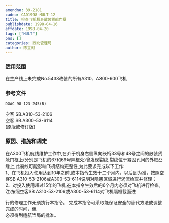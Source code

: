 ```yaml
---
amendno: 39-2181  
cadno: CAD1998-MULT-12  
title: 检查飞机机身散装货舱门框  
publishdate: 1998-04-16  
effdate: 1998-04-20  
tags: ["MULT"]  
pns: []  
categories: 西北管理局  
author: 陈立阁  
---
```

  
### 适用范围  
在生产线上未完成No.5438改装的所有A310、A300-600飞机  
  
<!--more-->  
### 参考文件  
    DGAC 98-123-245(B)  
空客 SB.A310-53-2106  
空客 SB.A300-53-6114  
(原版或修订版)  
  
### 原因、措施和规定  
在A300飞机航线维护工作中,在介于机身右侧纵向长桁33号和48号之间的散装货舱门框上(分别是飞机的67和69号隔框处)曾发现裂纹,裂纹位于紧固孔间的外框凸缘上,此裂纹可能影响飞机结构完整性,为此要求完成以下工作:  
1、在飞机投入使用达到10年之前,或本指令生效十二个月内，以后到为准，按照空客SB A310-53-2106或A300-53-6114说明对隐患区域进行涡流检查并修理；  
    2、对投入使用超过15年的飞机,在本指令生效后的6个月内必须对飞机进行检查。  
    注:按照空客SB A310-53-2106或A300-53-6114对飞机隔框截面进  
      
行的修理工作无须执行本指令。     完成本指令可采取能保证安全的替代方法或调整完成的时间，但  
必须得到适航当局的批准。  
